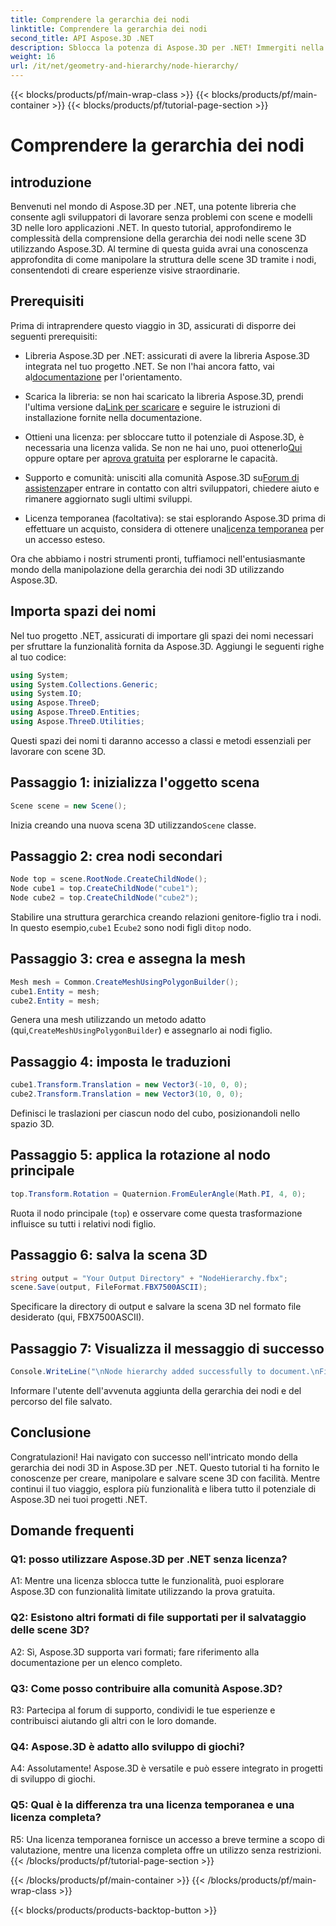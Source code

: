 ```yaml
---
title: Comprendere la gerarchia dei nodi
linktitle: Comprendere la gerarchia dei nodi
second_title: API Aspose.3D .NET
description: Sblocca la potenza di Aspose.3D per .NET! Immergiti nella manipolazione della gerarchia dei nodi con questa guida passo passo. Crea splendide scene 3D senza sforzo.
weight: 16
url: /it/net/geometry-and-hierarchy/node-hierarchy/
---
```


{{< blocks/products/pf/main-wrap-class >}}
{{< blocks/products/pf/main-container >}}
{{< blocks/products/pf/tutorial-page-section >}}

# Comprendere la gerarchia dei nodi

## introduzione

Benvenuti nel mondo di Aspose.3D per .NET, una potente libreria che consente agli sviluppatori di lavorare senza problemi con scene e modelli 3D nelle loro applicazioni .NET. In questo tutorial, approfondiremo le complessità della comprensione della gerarchia dei nodi nelle scene 3D utilizzando Aspose.3D. Al termine di questa guida avrai una conoscenza approfondita di come manipolare la struttura delle scene 3D tramite i nodi, consentendoti di creare esperienze visive straordinarie.

## Prerequisiti

Prima di intraprendere questo viaggio in 3D, assicurati di disporre dei seguenti prerequisiti:

-  Libreria Aspose.3D per .NET: assicurati di avere la libreria Aspose.3D integrata nel tuo progetto .NET. Se non l'hai ancora fatto, vai al[documentazione](https://reference.aspose.com/3d/net/) per l'orientamento.

-  Scarica la libreria: se non hai scaricato la libreria Aspose.3D, prendi l'ultima versione da[Link per scaricare](https://releases.aspose.com/3d/net/) e seguire le istruzioni di installazione fornite nella documentazione.

-  Ottieni una licenza: per sbloccare tutto il potenziale di Aspose.3D, è necessaria una licenza valida. Se non ne hai uno, puoi ottenerlo[Qui](https://purchase.aspose.com/buy) oppure optare per a[prova gratuita](https://releases.aspose.com/) per esplorarne le capacità.

-  Supporto e comunità: unisciti alla comunità Aspose.3D su[Forum di assistenza](https://forum.aspose.com/c/3d/18)per entrare in contatto con altri sviluppatori, chiedere aiuto e rimanere aggiornato sugli ultimi sviluppi.

-  Licenza temporanea (facoltativa): se stai esplorando Aspose.3D prima di effettuare un acquisto, considera di ottenere una[licenza temporanea](https://purchase.aspose.com/temporary-license/) per un accesso esteso.

Ora che abbiamo i nostri strumenti pronti, tuffiamoci nell'entusiasmante mondo della manipolazione della gerarchia dei nodi 3D utilizzando Aspose.3D.

## Importa spazi dei nomi

Nel tuo progetto .NET, assicurati di importare gli spazi dei nomi necessari per sfruttare la funzionalità fornita da Aspose.3D. Aggiungi le seguenti righe al tuo codice:

```csharp
using System;
using System.Collections.Generic;
using System.IO;
using Aspose.ThreeD;
using Aspose.ThreeD.Entities;
using Aspose.ThreeD.Utilities;
```

Questi spazi dei nomi ti daranno accesso a classi e metodi essenziali per lavorare con scene 3D.

## Passaggio 1: inizializza l'oggetto scena

```csharp
Scene scene = new Scene();
```

 Inizia creando una nuova scena 3D utilizzando`Scene` classe.

## Passaggio 2: crea nodi secondari

```csharp
Node top = scene.RootNode.CreateChildNode();
Node cube1 = top.CreateChildNode("cube1");
Node cube2 = top.CreateChildNode("cube2");
```

 Stabilire una struttura gerarchica creando relazioni genitore-figlio tra i nodi. In questo esempio,`cube1` E`cube2` sono nodi figli di`top` nodo.

## Passaggio 3: crea e assegna la mesh

```csharp
Mesh mesh = Common.CreateMeshUsingPolygonBuilder();
cube1.Entity = mesh;
cube2.Entity = mesh;
```

 Genera una mesh utilizzando un metodo adatto (qui,`CreateMeshUsingPolygonBuilder`) e assegnarlo ai nodi figlio.

## Passaggio 4: imposta le traduzioni

```csharp
cube1.Transform.Translation = new Vector3(-10, 0, 0);
cube2.Transform.Translation = new Vector3(10, 0, 0);
```

Definisci le traslazioni per ciascun nodo del cubo, posizionandoli nello spazio 3D.

## Passaggio 5: applica la rotazione al nodo principale

```csharp
top.Transform.Rotation = Quaternion.FromEulerAngle(Math.PI, 4, 0);
```

Ruota il nodo principale (`top`) e osservare come questa trasformazione influisce su tutti i relativi nodi figlio.

## Passaggio 6: salva la scena 3D

```csharp
string output = "Your Output Directory" + "NodeHierarchy.fbx";
scene.Save(output, FileFormat.FBX7500ASCII);
```

Specificare la directory di output e salvare la scena 3D nel formato file desiderato (qui, FBX7500ASCII).

## Passaggio 7: Visualizza il messaggio di successo

```csharp
Console.WriteLine("\nNode hierarchy added successfully to document.\nFile saved at " + output);
```

Informare l'utente dell'avvenuta aggiunta della gerarchia dei nodi e del percorso del file salvato.

## Conclusione

Congratulazioni! Hai navigato con successo nell'intricato mondo della gerarchia dei nodi 3D in Aspose.3D per .NET. Questo tutorial ti ha fornito le conoscenze per creare, manipolare e salvare scene 3D con facilità. Mentre continui il tuo viaggio, esplora più funzionalità e libera tutto il potenziale di Aspose.3D nei tuoi progetti .NET.

## Domande frequenti

### Q1: posso utilizzare Aspose.3D per .NET senza licenza?

A1: Mentre una licenza sblocca tutte le funzionalità, puoi esplorare Aspose.3D con funzionalità limitate utilizzando la prova gratuita.

### Q2: Esistono altri formati di file supportati per il salvataggio delle scene 3D?

A2: Sì, Aspose.3D supporta vari formati; fare riferimento alla documentazione per un elenco completo.

### Q3: Come posso contribuire alla comunità Aspose.3D?

R3: Partecipa al forum di supporto, condividi le tue esperienze e contribuisci aiutando gli altri con le loro domande.

### Q4: Aspose.3D è adatto allo sviluppo di giochi?

A4: Assolutamente! Aspose.3D è versatile e può essere integrato in progetti di sviluppo di giochi.

### Q5: Qual è la differenza tra una licenza temporanea e una licenza completa?

R5: Una licenza temporanea fornisce un accesso a breve termine a scopo di valutazione, mentre una licenza completa offre un utilizzo senza restrizioni.
{{< /blocks/products/pf/tutorial-page-section >}}

{{< /blocks/products/pf/main-container >}}
{{< /blocks/products/pf/main-wrap-class >}}

{{< blocks/products/products-backtop-button >}}
